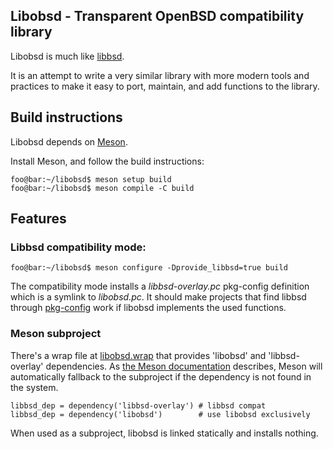 <!--
Copyright (c) 2022 Guilherme Janczak <guilherme.janczak@yandex.com>

Permission to use, copy, modify, and distribute this software for any
purpose with or without fee is hereby granted, provided that the above
copyright notice and this permission notice appear in all copies.

THE SOFTWARE IS PROVIDED "AS IS" AND THE AUTHOR DISCLAIMS ALL WARRANTIES
WITH REGARD TO THIS SOFTWARE INCLUDING ALL IMPLIED WARRANTIES OF
MERCHANTABILITY AND FITNESS. IN NO EVENT SHALL THE AUTHOR BE LIABLE FOR
ANY SPECIAL, DIRECT, INDIRECT, OR CONSEQUENTIAL DAMAGES OR ANY DAMAGES
WHATSOEVER RESULTING FROM LOSS OF USE, DATA OR PROFITS, WHETHER IN AN
ACTION OF CONTRACT, NEGLIGENCE OR OTHER TORTIOUS ACTION, ARISING OUT OF
OR IN CONNECTION WITH THE USE OR PERFORMANCE OF THIS SOFTWARE.
-->

## Libobsd - Transparent OpenBSD compatibility library
Libobsd is much like [libbsd](https://libbsd.freedesktop.org/wiki/).

It is an attempt to write a very similar library with more modern tools and
practices to make it easy to port, maintain, and add functions to the library.

## Build instructions
Libobsd depends on [Meson](https://mesonbuild.com/).

Install Meson, and follow the build instructions:
```console
foo@bar:~/libobsd$ meson setup build
foo@bar:~/libobsd$ meson compile -C build
```

## Features
### Libbsd compatibility mode:
```console
foo@bar:~/libobsd$ meson configure -Dprovide_libbsd=true build
```
The compatibility mode installs a _libbsd-overlay.pc_ pkg-config definition
which is a symlink to _libobsd.pc_. It should make projects that find libbsd
through
[pkg-config](https://www.freedesktop.org/wiki/Software/pkg-config/) work if
libobsd implements the used functions.

### Meson subproject
There's a wrap file at [libobsd.wrap](libobsd.wrap) that provides 'libobsd' and
'libbsd-overlay' dependencies.
As
[the Meson documentation](https://mesonbuild.com/Wrap-dependency-system-manual.html#provide-section)
describes, Meson will automatically fallback to the subproject if the dependency
is not found in the system.
```meson
libbsd_dep = dependency('libbsd-overlay') # libbsd compat
libbsd_dep = dependency('libobsd')        # use libobsd exclusively
```
When used as a subproject, libobsd is linked statically and installs nothing.
